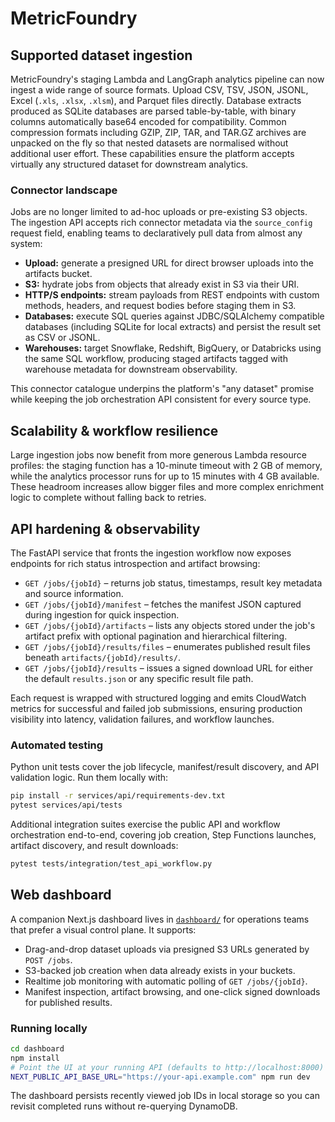 # MetricFoundry

## Supported dataset ingestion

MetricFoundry's staging Lambda and LangGraph analytics pipeline can now ingest a
wide range of source formats. Upload CSV, TSV, JSON, JSONL, Excel (`.xls`,
`.xlsx`, `.xlsm`), and Parquet files directly. Database extracts produced as
SQLite databases are parsed table-by-table, with binary columns automatically
base64 encoded for compatibility. Common compression formats including GZIP,
ZIP, TAR, and TAR.GZ archives are unpacked on the fly so that nested datasets
are normalised without additional user effort. These capabilities ensure the
platform accepts virtually any structured dataset for downstream analytics.

### Connector landscape

Jobs are no longer limited to ad-hoc uploads or pre-existing S3 objects. The
ingestion API accepts rich connector metadata via the `source_config` request
field, enabling teams to declaratively pull data from almost any system:

* **Upload:** generate a presigned URL for direct browser uploads into the
  artifacts bucket.
* **S3:** hydrate jobs from objects that already exist in S3 via their URI.
* **HTTP/S endpoints:** stream payloads from REST endpoints with custom methods,
  headers, and request bodies before staging them in S3.
* **Databases:** execute SQL queries against JDBC/SQLAlchemy compatible
  databases (including SQLite for local extracts) and persist the result set as
  CSV or JSONL.
* **Warehouses:** target Snowflake, Redshift, BigQuery, or Databricks using the
  same SQL workflow, producing staged artifacts tagged with warehouse metadata
  for downstream observability.

This connector catalogue underpins the platform's "any dataset" promise while
keeping the job orchestration API consistent for every source type.

## Scalability & workflow resilience

Large ingestion jobs now benefit from more generous Lambda resource profiles:
the staging function has a 10-minute timeout with 2 GB of memory, while the
analytics processor runs for up to 15 minutes with 4 GB available. These
headroom increases allow bigger files and more complex enrichment logic to
complete without falling back to retries.

## API hardening & observability

The FastAPI service that fronts the ingestion workflow now exposes endpoints
for rich status introspection and artifact browsing:

* `GET /jobs/{jobId}` – returns job status, timestamps, result key metadata and
  source information.
* `GET /jobs/{jobId}/manifest` – fetches the manifest JSON captured during
  ingestion for quick inspection.
* `GET /jobs/{jobId}/artifacts` – lists any objects stored under the job's
  artifact prefix with optional pagination and hierarchical filtering.
* `GET /jobs/{jobId}/results/files` – enumerates published result files beneath
  `artifacts/{jobId}/results/`.
* `GET /jobs/{jobId}/results` – issues a signed download URL for either the
  default `results.json` or any specific result file path.

Each request is wrapped with structured logging and emits CloudWatch metrics
for successful and failed job submissions, ensuring production visibility into
latency, validation failures, and workflow launches.

### Automated testing

Python unit tests cover the job lifecycle, manifest/result discovery, and API
validation logic. Run them locally with:

```bash
pip install -r services/api/requirements-dev.txt
pytest services/api/tests
```

Additional integration suites exercise the public API and workflow orchestration
end-to-end, covering job creation, Step Functions launches, artifact discovery,
and result downloads:

```bash
pytest tests/integration/test_api_workflow.py
```

## Web dashboard

A companion Next.js dashboard lives in [`dashboard/`](dashboard/) for operations teams that prefer a visual control plane.
It supports:

* Drag-and-drop dataset uploads via presigned S3 URLs generated by `POST /jobs`.
* S3-backed job creation when data already exists in your buckets.
* Realtime job monitoring with automatic polling of `GET /jobs/{jobId}`.
* Manifest inspection, artifact browsing, and one-click signed downloads for published results.

### Running locally

```bash
cd dashboard
npm install
# Point the UI at your running API (defaults to http://localhost:8000)
NEXT_PUBLIC_API_BASE_URL="https://your-api.example.com" npm run dev
```

The dashboard persists recently viewed job IDs in local storage so you can revisit
completed runs without re-querying DynamoDB.
